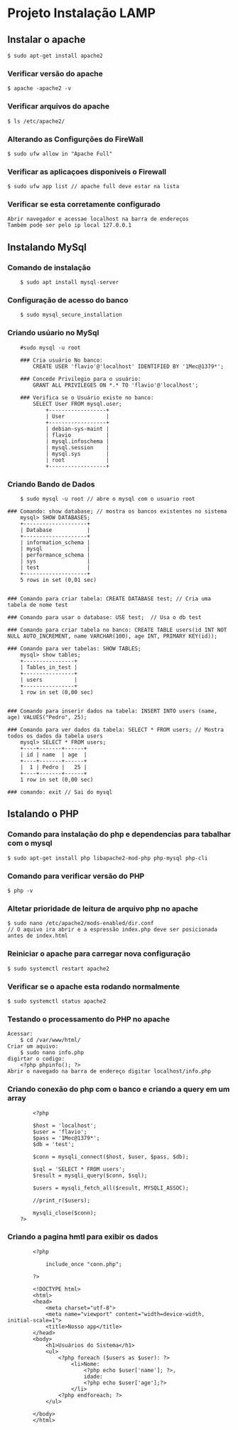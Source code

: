# Projeto Instalação LAMP

## Instalar o apache
	
	$ sudo apt-get install apache2

### Verificar versão do apache
	
	$ apache -apache2 -v

### Verificar arquivos do apache
	
	$ ls /etc/apache2/

### Alterando as Configurções do FireWall

	$ sudo ufw allow in "Apache Full"

### Verificar as aplicaçoes disponiveis o Firewall

	$ sudo ufw app list // apache full deve estar na lista

### Verificar se esta corretamente configurado

	Abrir navegador e acessae localhost na barra de endereços
	Também pode ser pelo ip local 127.0.0.1

## Instalando MySql

### Comando de instalação

 		$ sudo apt install mysql-server

### Configuração de acesso do banco

		$ sudo mysql_secure_installation

### Criando usúario no MySql

		#sudo mysql -u root

		### Cria usuário No banco:
			CREATE USER 'flavio'@'localhost' IDENTIFIED BY '1Mec@1379*';

		### Concede Privilegio para o usuário:
			GRANT ALL PRIVILEGES ON *.* TO 'flavio'@'localhost';

		### Verifica se o Usuário existe no banco:
			SELECT User FROM mysql.user;
				+------------------+
				| User             |
				+------------------+
				| debian-sys-maint |
				| flavio           |
				| mysql.infoschema |
				| mysql.session    |
				| mysql.sys        |
				| root             |
				+------------------+

### Criando Bando de Dados

		$ sudo mysql -u root // abre o mysql com o usuario root

	### Comando: show database; // mostra os bancos existentes no sistema
		mysql> SHOW DATABASES;
		+--------------------+
		| Database           |
		+--------------------+
		| information_schema |
		| mysql              |
		| performance_schema |
		| sys                |
		| test               |
		+--------------------+
		5 rows in set (0,01 sec)


	### Comando para criar tabela: CREATE DATABASE test; // Cria uma tabela de nome test

	### Comando para usar o database: USE test;  // Usa o db test

	### Comando para criar tabela no banco: CREATE TABLE users(id INT NOT NULL AUTO_INCREMENT, name VARCHAR(100), age INT, PRIMARY KEY(id));

	### Comando para ver tabelas: SHOW TABLES;
		mysql> show tables;
		+----------------+
		| Tables_in_test |
		+----------------+
		| users          |
		+----------------+
		1 row in set (0,00 sec)


	### Comando para inserir dados na tabela: INSERT INTO users (name, age) VALUES("Pedro", 25);

	### Comando para ver dados da tabela: SELECT * FROM users; // Mostra todos os dados da tabela users
		mysql> SELECT * FROM users;
		+----+-------+------+
		| id | name  | age  |
		+----+-------+------+
		|  1 | Pedro |   25 |
		+----+-------+------+
		1 row in set (0,00 sec)

	### comando: exit // Sai do mysql

## Istalando o PHP

### Comando para instalação do php e dependencias para tabalhar com o mysql

	$ sudo apt-get install php libapache2-mod-php php-mysql php-cli

### Comando para verificar versão do PHP

	$ php -v

### Altetar prioridade de leitura de arquivo php no apache

	$ sudo nano /etc/apache2/mods-enabled/dir.conf
	// O aquivo ira abrir e a espressão index.php deve ser posicionada antes de index.html

### Reiniciar o apache para carregar nova configuração

	$ sudo systemctl restart apache2

### Verificar se o apache esta rodando normalmente

	$ sudo systemctl status apache2

### Testando o processamento do PHP no apache

	Acessar:
		$ cd /var/www/html/
	Criar um aquivo:
		$ sudo nano info.php
	digirtar o codigo:
		<?php phpinfo(); ?>
	Abrir o navegado na barra de endereço digitar localhost/info.php
 
 ### Criando conexão do php com o banco e criando a query em um array

		 	<?php 
			
			$host = 'localhost';
			$user = 'flavio';
			$pass = '1Mec@1379*';
			$db = 'test';

			$conn = mysqli_connect($host, $user, $pass, $db);

			$sql = 'SELECT * FROM users';
			$result = mysqli_query($conn, $sql);

			$users = mysqli_fetch_all($result, MYSQLI_ASSOC);

			//print_r($users);

			mysqli_close($conn);
		?>

### Criando a pagina hmtl para exibir os dados

			<?php 

				include_once "conn.php";

			?>

			<!DOCTYPE html>
			<html>
			<head>
				<meta charset="utf-8">
				<meta name="viewport" content="width=device-width, initial-scale=1">
				<title>Nosso app</title>
			</head>
			<body>
				<h1>Usuários do Sistema</h1>
				<ul>
					<?php foreach ($users as $user): ?>
						<li>Nome: 
							<?php echo $user['name']; ?>, 
							idade: 
							<?php echo $user['age'];?>		
						</li>
					<?php endforeach; ?>
				</ul>

			</body>
			</html>
